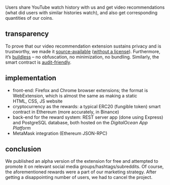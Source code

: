 Users share YouTube watch history with us and get video recommendations (what did users with similar histories watch), and also get corresponding quantities of our coins.

## transparency

To prove that our video recommendation extension sustains privacy and is trustworthy, we made it [source-available](https://en.wikipedia.org/wiki/Source-available_software) ([without a license](https://choosealicense.com/no-permission/)). Furthermore, it’s [buildless](https://modern-web.dev/guides/going-buildless/getting-started/) – no obfuscation, no minimization, no bundling. Similarly, the smart contract is [audit-friendly](#blockchain-smart-contract-fungible-token).

## implementation

- front-end: Firefox and Chrome browser extensions; the format is WebExtension, which is almost the same as making a static HTML, CSS, JS website
- cryptocurrency as the rewards: a typical ERC20 (fungible token) smart contract in Ethereum (more accurately, in Binance)
- back-end for the reward system: REST server app (done using Express) and PostgreSQL database, both hosted on the *DigitalOcean App Platform*
- MetaMask integration (Ethereum JSON-RPC)

## conclusion

We published an alpha version of the extension for free and attempted to promote it on relevant social media groups/hashtags/subreddits. Of course, the aforementioned rewards were a part of our marketing strategy. After getting a disappointing number of users, we had to cancel the project.
